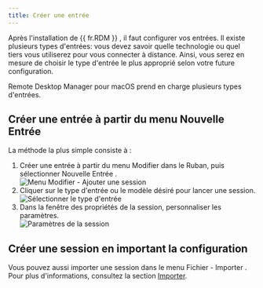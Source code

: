 ```yaml
---
title: Créer une entrée
---
```


Après l&apos;installation de {{ fr.RDM }} , il faut configurer vos entrées. Il existe plusieurs types d&apos;entrées: vous devez savoir quelle technologie ou quel tiers vous utiliserez pour vous connecter à distance. Ainsi, vous serez en mesure de choisir le type d&apos;entrée le plus approprié selon votre future configuration.  

Remote Desktop Manager pour macOS prend en charge plusieurs types d&apos;entrées. 

## Créer une entrée à partir du menu Nouvelle Entrée 

La méthode la plus simple consiste à : 

1. Créer une entrée à partir du menu Modifier dans le Ruban, puis sélectionner Nouvelle Entrée .  
![Menu Modifier - Ajouter une session](/img/fr/rdm/mac/clip9008.png) 
1. Cliquer sur le type d&apos;entrée ou le modèle désiré pour lancer une session.  
![Sélectionner le type d'entrée](/img/fr/rdm/mac/clip9007.png) 
1. Dans la fenêtre des propriétés de la session, personnaliser les paramètres.  
![Paramètres de la session](/img/fr/rdm/mac/clip9009.png) 

## Créer une session en important la configuration 

Vous pouvez aussi importer une session dans le menu Fichier - Importer . Pour plus d&apos;informations, consultez la section [Importer](/fr/rdm/mac/commands/file/import/sessions/). 

